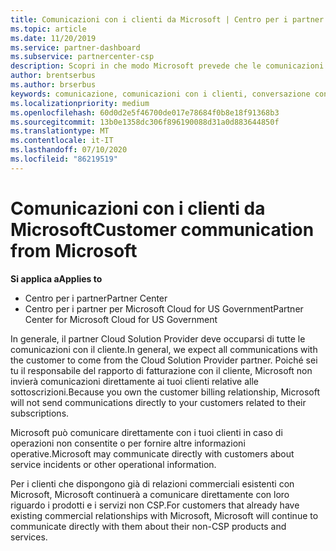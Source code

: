 ```yaml
---
title: Comunicazioni con i clienti da Microsoft | Centro per i partner
ms.topic: article
ms.date: 11/20/2019
ms.service: partner-dashboard
ms.subservice: partnercenter-csp
description: Scopri in che modo Microsoft prevede che le comunicazioni dei clienti vengano eseguite tra clienti e partner nel programma Cloud Solution Provider.
author: brentserbus
ms.author: brserbus
keywords: comunicazione, comunicazioni con i clienti, conversazione con Microsoft
ms.localizationpriority: medium
ms.openlocfilehash: 60d0d2e5f46700de017e78684f0b8e18f91368b3
ms.sourcegitcommit: 13b0e1358dc306f896190088d31a0d883644850f
ms.translationtype: MT
ms.contentlocale: it-IT
ms.lasthandoff: 07/10/2020
ms.locfileid: "86219519"
---
```

# <a name="customer-communication-from-microsoft"></a><span data-ttu-id="3b8ce-104">Comunicazioni con i clienti da Microsoft</span><span class="sxs-lookup"><span data-stu-id="3b8ce-104">Customer communication from Microsoft</span></span>

<span data-ttu-id="3b8ce-105">**Si applica a**</span><span class="sxs-lookup"><span data-stu-id="3b8ce-105">**Applies to**</span></span>

-  <span data-ttu-id="3b8ce-106">Centro per i partner</span><span class="sxs-lookup"><span data-stu-id="3b8ce-106">Partner Center</span></span>
-  <span data-ttu-id="3b8ce-107">Centro per i partner per Microsoft Cloud for US Government</span><span class="sxs-lookup"><span data-stu-id="3b8ce-107">Partner Center for Microsoft Cloud for US Government</span></span>


<span data-ttu-id="3b8ce-108">In generale, il partner Cloud Solution Provider deve occuparsi di tutte le comunicazioni con il cliente.</span><span class="sxs-lookup"><span data-stu-id="3b8ce-108">In general, we expect all communications with the customer to come from the Cloud Solution Provider partner.</span></span> <span data-ttu-id="3b8ce-109">Poiché sei tu il responsabile del rapporto di fatturazione con il cliente, Microsoft non invierà comunicazioni direttamente ai tuoi clienti relative alle sottoscrizioni.</span><span class="sxs-lookup"><span data-stu-id="3b8ce-109">Because you own the customer billing relationship, Microsoft will not send communications directly to your customers related to their subscriptions.</span></span>

<span data-ttu-id="3b8ce-110">Microsoft può comunicare direttamente con i tuoi clienti in caso di operazioni non consentite o per fornire altre informazioni operative.</span><span class="sxs-lookup"><span data-stu-id="3b8ce-110">Microsoft may communicate directly with customers about service incidents or other operational information.</span></span>

<span data-ttu-id="3b8ce-111">Per i clienti che dispongono già di relazioni commerciali esistenti con Microsoft, Microsoft continuerà a comunicare direttamente con loro riguardo i prodotti e i servizi non CSP.</span><span class="sxs-lookup"><span data-stu-id="3b8ce-111">For customers that already have existing commercial relationships with Microsoft, Microsoft will continue to communicate directly with them about their non-CSP products and services.</span></span>

 

 



